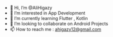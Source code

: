 - 👋 Hi, I’m @AliHigazy
- 👀 I’m interested in App Development
- 🌱 I’m currently learning Flutter , Kotlin
- 💞️ I’m looking to collaborate on Android Projects
- 📫 How to reach me : ahigazy12@gmail.com

<!---
AliHigazy/AliHigazy is a ✨ special ✨ repository because its `README.md` (this file) appears on your GitHub profile.
You can click the Preview link to take a look at your changes.
--->
